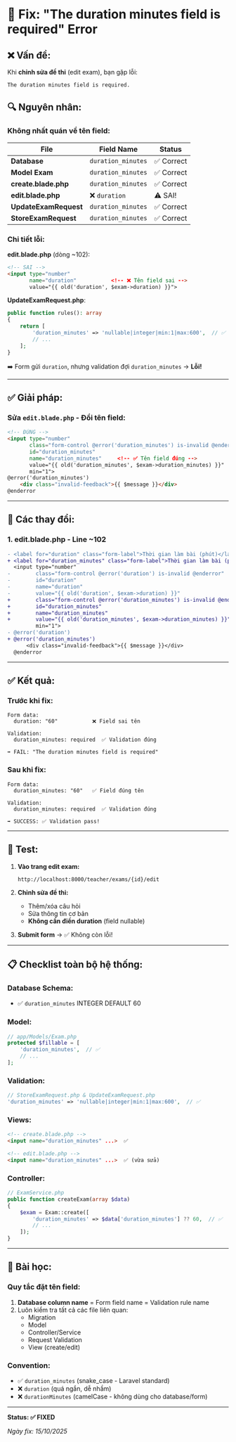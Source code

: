 # 🔧 Fix: "The duration minutes field is required" Error

## ❌ Vấn đề:
Khi **chỉnh sửa đề thi** (edit exam), bạn gặp lỗi:
```
The duration minutes field is required.
```

## 🔍 Nguyên nhân:

### Không nhất quán về tên field:

| File | Field Name | Status |
|------|-----------|---------|
| **Database** | `duration_minutes` | ✅ Correct |
| **Model Exam** | `duration_minutes` | ✅ Correct |
| **create.blade.php** | `duration_minutes` | ✅ Correct |
| **edit.blade.php** | ❌ `duration` | ⚠️ SAI! |
| **UpdateExamRequest** | `duration_minutes` | ✅ Correct |
| **StoreExamRequest** | `duration_minutes` | ✅ Correct |

### Chi tiết lỗi:

**edit.blade.php** (dòng ~102):
```html
<!-- SAI -->
<input type="number" 
       name="duration"           <!-- ❌ Tên field sai -->
       value="{{ old('duration', $exam->duration) }}">
```

**UpdateExamRequest.php**:
```php
public function rules(): array
{
    return [
        'duration_minutes' => 'nullable|integer|min:1|max:600',  // ✅ Validate đúng
        // ...
    ];
}
```

➡️ Form gửi `duration`, nhưng validation đợi `duration_minutes` → **Lỗi!**

---

## ✅ Giải pháp:

### Sửa `edit.blade.php` - Đổi tên field:

```html
<!-- ĐÚNG -->
<input type="number" 
       class="form-control @error('duration_minutes') is-invalid @enderror" 
       id="duration_minutes" 
       name="duration_minutes"     <!-- ✅ Tên field đúng -->
       value="{{ old('duration_minutes', $exam->duration_minutes) }}" 
       min="1">
@error('duration_minutes')
    <div class="invalid-feedback">{{ $message }}</div>
@enderror
```

---

## 📝 Các thay đổi:

### 1. **edit.blade.php** - Line ~102
```diff
- <label for="duration" class="form-label">Thời gian làm bài (phút)</label>
+ <label for="duration_minutes" class="form-label">Thời gian làm bài (phút)</label>
  <input type="number" 
-        class="form-control @error('duration') is-invalid @enderror" 
-        id="duration" 
-        name="duration" 
-        value="{{ old('duration', $exam->duration) }}" 
+        class="form-control @error('duration_minutes') is-invalid @enderror" 
+        id="duration_minutes" 
+        name="duration_minutes" 
+        value="{{ old('duration_minutes', $exam->duration_minutes) }}" 
         min="1">
- @error('duration')
+ @error('duration_minutes')
      <div class="invalid-feedback">{{ $message }}</div>
  @enderror
```

---

## ✅ Kết quả:

### Trước khi fix:
```
Form data:
  duration: "60"           ❌ Field sai tên
  
Validation:
  duration_minutes: required  ✅ Validation đúng
  
➡️ FAIL: "The duration minutes field is required"
```

### Sau khi fix:
```
Form data:
  duration_minutes: "60"   ✅ Field đúng tên
  
Validation:
  duration_minutes: required  ✅ Validation đúng
  
➡️ SUCCESS: ✅ Validation pass!
```

---

## 🧪 Test:

1. **Vào trang edit exam:**
   ```
   http://localhost:8000/teacher/exams/{id}/edit
   ```

2. **Chỉnh sửa đề thi:**
   - Thêm/xóa câu hỏi
   - Sửa thông tin cơ bản
   - **Không cần điền duration** (field nullable)
   
3. **Submit form** → ✅ Không còn lỗi!

---

## 📋 Checklist toàn bộ hệ thống:

### Database Schema:
- ✅ `duration_minutes` INTEGER DEFAULT 60

### Model:
```php
// app/Models/Exam.php
protected $fillable = [
    'duration_minutes',  // ✅
    // ...
];
```

### Validation:
```php
// StoreExamRequest.php & UpdateExamRequest.php
'duration_minutes' => 'nullable|integer|min:1|max:600',  // ✅
```

### Views:
```html
<!-- create.blade.php -->
<input name="duration_minutes" ...>  ✅

<!-- edit.blade.php -->
<input name="duration_minutes" ...>  ✅ (vừa sửa)
```

### Controller:
```php
// ExamService.php
public function createExam(array $data)
{
    $exam = Exam::create([
        'duration_minutes' => $data['duration_minutes'] ?? 60,  // ✅
        // ...
    ]);
}
```

---

## 🎯 Bài học:

### Quy tắc đặt tên field:
1. **Database column name** = Form field name = Validation rule name
2. Luôn kiểm tra tất cả các file liên quan:
   - Migration
   - Model
   - Controller/Service
   - Request Validation
   - View (create/edit)

### Convention:
- ✅ `duration_minutes` (snake_case - Laravel standard)
- ❌ `duration` (quá ngắn, dễ nhầm)
- ❌ `durationMinutes` (camelCase - không dùng cho database/form)

---

**Status: ✅ FIXED**

*Ngày fix: 15/10/2025*
